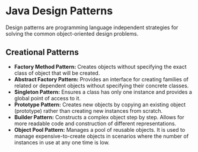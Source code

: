 # Java Design Patterns
Design patterns are programming language independent strategies for solving the common object-oriented design problems.

## Creational Patterns
* **Factory Method Pattern:** Creates objects without specifying the exact class of object that will be created.
* **Abstract Factory Pattern:** Provides an interface for creating families of related or dependent objects without specifying their concrete classes.
* **Singleton Pattern:** Ensures a class has only one instance and provides a global point of access to it.
* **Prototype Pattern:** Creates new objects by copying an existing object (prototype) rather than creating new instances from scratch.
* **Builder Pattern:** Constructs a complex object step by step. Allows for more readable code and construction of different representations.
* **Object Pool Pattern:** Manages a pool of reusable objects. It is used to manage expensive-to-create objects in scenarios where the number of instances in use at any one time is low.
